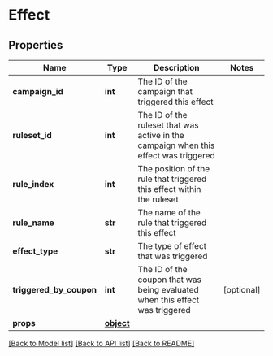 # Effect


## Properties
Name | Type | Description | Notes
------------ | ------------- | ------------- | -------------
**campaign_id** | **int** | The ID of the campaign that triggered this effect | 
**ruleset_id** | **int** | The ID of the ruleset that was active in the campaign when this effect was triggered | 
**rule_index** | **int** | The position of the rule that triggered this effect within the ruleset | 
**rule_name** | **str** | The name of the rule that triggered this effect | 
**effect_type** | **str** | The type of effect that was triggered | 
**triggered_by_coupon** | **int** | The ID of the coupon that was being evaluated when this effect was triggered | [optional] 
**props** | [**object**](.md) |  | 

[[Back to Model list]](../README.md#documentation-for-models) [[Back to API list]](../README.md#documentation-for-api-endpoints) [[Back to README]](../README.md)


